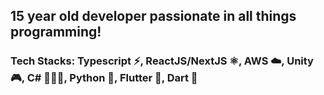 ## 15 year old developer passionate in all things programming!
### Tech Stacks: Typescript ⚡, ReactJS/NextJS ⚛️, AWS ☁️, Unity 🎮, C# 👨🏻‍💻, Python 🐍, Flutter 📱, Dart 🎯
